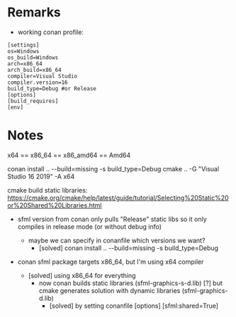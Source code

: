 # Remarks

- working conan profile:
```
[settings]
os=Windows
os_build=Windows
arch=x86_64
arch_build=x86_64
compiler=Visual Studio
compiler.version=16
build_type=Debug #or Release
[options]
[build_requires]
[env]
```

# Notes
x64 == x86_64 == x86_amd64 == Amd64


conan install .. --build=missing -s build_type=Debug
cmake .. -G "Visual Studio 16 2019" -A x64


cmake build static libraries:
https://cmake.org/cmake/help/latest/guide/tutorial/Selecting%20Static%20or%20Shared%20Libraries.html

- sfml version from conan only pulls "Release" static libs
  so it only compiles in release mode (or without debug info)
    - maybe we can specify in conanfile which versions we want?
        - [solved] conan install .. --build=missing -s build_type=Debug

- conan sfml package targets x86_64, but I'm using x64 compiler
    - [solved] using x86_64 for everything
        - now conan builds static libraries (sfml-graphics-s-d.lib)
        [?] but cmake generates solution with dynamic libraries (sfml-graphics-d.lib)
          - [solved] by setting conanfile [options] [sfml:shared=True]

